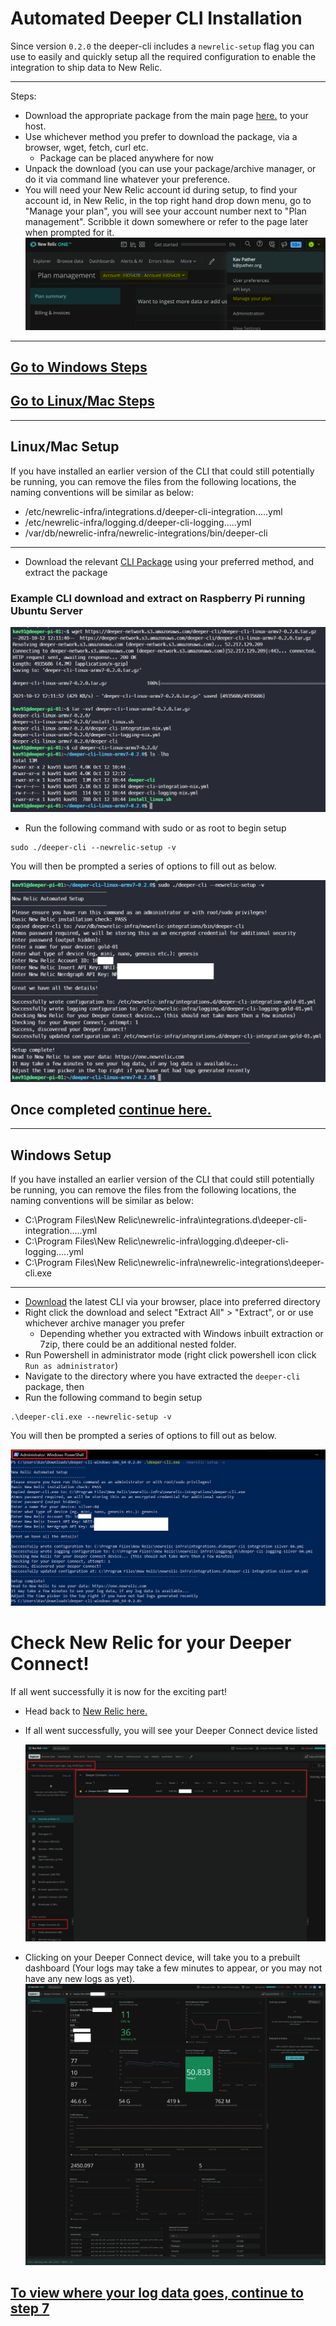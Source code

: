 # Automated Deeper CLI Installation

Since version `0.2.0` the deeper-cli includes a `newrelic-setup` flag you can use to easily and quickly setup all the required configuration to enable the integration to ship data to New Relic.

--- 

Steps:
- Download the appropriate package from the main page [here.](../README.md#deeper-cli-packages) to your host.
- Use whichever method you prefer to download the package, via a browser, wget, fetch, curl etc.
    - Package can be placed anywhere for now 
- Unpack the download (you can use your package/archive manager, or do it via command line whatever your preference.
- You will need your New Relic account id during setup, to find your account id, in New Relic, in the top right hand drop down menu, go to "Manage your plan", you will see your account number next to "Plan management". Scribble it down somewhere or refer to the page later when prompted for it.
![account id example](/images/nr-account-id.png)
---
## [Go to Windows Steps](#Windows-Setup)
## [Go to Linux/Mac Steps](#linux/mac-Setup)
---
## Linux/Mac Setup
If you have installed an earlier version of the CLI that could still potentially be running, you can remove the files from the following locations, the naming conventions will be similar as below:
  - /etc/newrelic-infra/integrations.d/deeper-cli-integration.....yml
  - /etc/newrelic-infra/logging.d/deeper-cli-logging.....yml
  - /var/db/newrelic-infra/newrelic-integrations/bin/deeper-cli

---
- Download the relevant [CLI Package](../README.md#deeper-cli-packages) using your preferred method, and extract the package
### Example CLI download and extract on Raspberry Pi running Ubuntu Server
  ![nix dl example](/images/deeper-cli-dl-nix2.png)

- Run the following command with sudo or as root to begin setup
```
sudo ./deeper-cli --newrelic-setup -v
```

You will then be prompted a series of options to fill out as below.

![windows setup](/images/deeper-cli-setup-nix.png)

## Once completed [continue here.](#Check-New-Relic-for-your-Deeper-Connect!)

---

## Windows Setup
If you have installed an earlier version of the CLI that could still potentially be running, you can remove the files from the following locations, the naming conventions will be similar as below:
  - C:\Program Files\New Relic\newrelic-infra\integrations.d\deeper-cli-integration.....yml
  - C:\Program Files\New Relic\newrelic-infra\logging.d\deeper-cli-logging.....yml
  - C:\Program Files\New Relic\newrelic-infra\newrelic-integrations\deeper-cli.exe

---


- [Download](../README.md#deeper-cli-packages) the latest CLI via your browser, place into preferred directory
- Right click the download and select "Extract All" > "Extract", or or use whichever archive manager you prefer
    - Depending whether you extracted with Windows inbuilt extraction or 7zip, there could be an additional nested folder.
- Run Powershell in administrator mode (right click powershell icon click `Run as administrator`)
- Navigate to the directory where you have extracted the `deeper-cli` package, then
- Run the following command to begin setup
```
.\deeper-cli.exe --newrelic-setup -v 
```

You will then be prompted a series of options to fill out as below.

![windows setup](/images/deeper-cli-setup-win.png)


# Check New Relic for your Deeper Connect!
If all went successfully it is now for the exciting part!

- Head back to [New Relic here.](https://one.newrelic.com/launcher/nr1-core.explorer)
- If all went successfully, you will see your Deeper Connect device listed

  ![entity explorer](/images/nr-entity-explorer-2.png)
- Clicking on your Deeper Connect device, will take you to a prebuilt dashboard (Your logs may take a few minutes to appear, or you may not have any new logs as yet).
  ![entity explorer](/images/nr-deeper-entity.png)

## [To view where your log data goes, continue to step 7](./7.view-logs.md)
